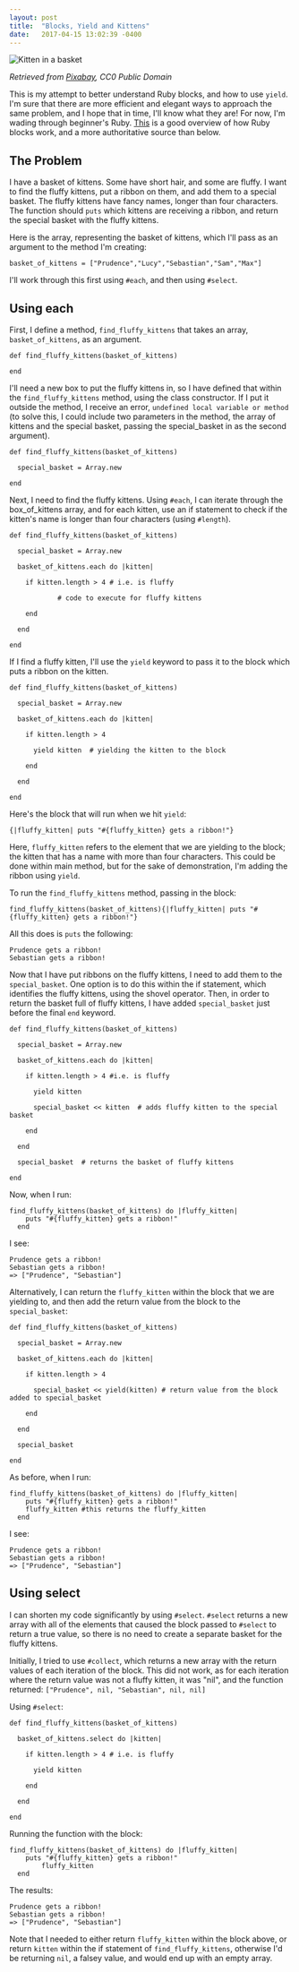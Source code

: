 ```yaml
---
layout: post
title:  "Blocks, Yield and Kittens"
date:   2017-04-15 13:02:39 -0400
---
```


![Kitten in a basket](http://i.imgur.com/BnLSI2w.jpg)

*Retrieved from [Pixabay](https://pixabay.com/en/kitten-cat-basket-cute-pet-feline-390447/), CC0 Public Domain*

This is my attempt to better understand Ruby blocks, and how to use `yield`. I'm sure that there are more efficient and elegant ways to approach the same problem, and I hope that in time, I'll know what they are! For now, I'm wading through beginner's Ruby.  [This](https://mixandgo.com/blog/mastering-ruby-blocks-in-less-than-5-minutes) is a good overview of how Ruby blocks work, and a more authoritative source than below.

## The Problem

I have a basket of kittens. Some have short hair, and some are fluffy. I want to find the fluffy kittens, put a ribbon on them, and add them to a special basket. The fluffy kittens have fancy names, longer than four characters. The function should `puts` which kittens are receiving a ribbon, and return the special basket with the fluffy kittens. 

Here is the array, representing the basket of kittens, which I'll pass as an argument to the method I'm creating:
```
basket_of_kittens = ["Prudence","Lucy","Sebastian","Sam","Max"]
```

I'll work through this first using `#each`, and then using `#select`.

## Using each

First, I define a method, `find_fluffy_kittens` that takes an array, `basket_of_kittens`, as an argument.

```
def find_fluffy_kittens(basket_of_kittens)
  
end
```

I'll need a new box to put the fluffy kittens in, so I have defined that within the `find_fluffy_kittens` method, using the class constructor. If I put it outside the method, I receive an error, `undefined local variable or method` (to solve this, I could include two parameters in the method, the array of kittens and the special basket, passing the special_basket in as the second argument).

```
def find_fluffy_kittens(basket_of_kittens)

  special_basket = Array.new 
	
end
```

Next, I need to find the fluffy kittens. Using `#each`, I can iterate through the box_of_kittens array, and for each kitten, use an if statement to check if the kitten's name is longer than four characters (using `#length`).

```
def find_fluffy_kittens(basket_of_kittens)

  special_basket = Array.new
	
  basket_of_kittens.each do |kitten|
	
    if kitten.length > 4 # i.e. is fluffy
      
			# code to execute for fluffy kittens
			
    end 
		
  end
	
end
```

If I find a fluffy kitten, I'll use the `yield` keyword to pass it to the block which puts a ribbon on the kitten.

```
def find_fluffy_kittens(basket_of_kittens)

  special_basket = Array.new 
	
  basket_of_kittens.each do |kitten|
	
    if kitten.length > 4 
		
      yield kitten  # yielding the kitten to the block
			
    end 
		
  end
	
end
```

Here's the block that will run when we hit `yield`:

```
{|fluffy_kitten| puts "#{fluffy_kitten} gets a ribbon!"}
```

Here, `fluffy_kitten` refers to the element that we are yielding to the block; the kitten that has a name with more than four characters. This could be done within main method, but for the sake of demonstration, I'm adding the ribbon using `yield`.

To run the `find_fluffy_kittens` method, passing in the block:

`find_fluffy_kittens(basket_of_kittens){|fluffy_kitten| puts "#{fluffy_kitten} gets a ribbon!"}`

All this does is `puts` the following:
```
Prudence gets a ribbon!
Sebastian gets a ribbon!
```

Now that I have put ribbons on the fluffy kittens, I need to add them to the `special_basket`. One option is to do this within the if statement, which identifies the fluffy kittens, using the shovel operator. Then, in order to return the basket full of fluffy kittens, I have added `special_basket` just before the final `end` keyword.

```
def find_fluffy_kittens(basket_of_kittens)

  special_basket = Array.new 
	
  basket_of_kittens.each do |kitten|
	
    if kitten.length > 4 #i.e. is fluffy
		
      yield kitten
			
      special_basket << kitten  # adds fluffy kitten to the special basket
			
    end 
		
  end
	
  special_basket  # returns the basket of fluffy kittens
	
end
```

Now, when I run:
```
find_fluffy_kittens(basket_of_kittens) do |fluffy_kitten| 
    puts "#{fluffy_kitten} gets a ribbon!" 
  end
```

I see:
```
Prudence gets a ribbon!
Sebastian gets a ribbon!
=> ["Prudence", "Sebastian"]
```

Alternatively, I can return the `fluffy_kitten` within the block that we are yielding to, and then add the return value from the block to the `special_basket`:

```
def find_fluffy_kittens(basket_of_kittens)

  special_basket = Array.new 
	
  basket_of_kittens.each do |kitten|
	
    if kitten.length > 4
		
      special_basket << yield(kitten) # return value from the block added to special_basket
			
    end 
		
  end
	
  special_basket
	
end
```

As before, when I run:
```
find_fluffy_kittens(basket_of_kittens) do |fluffy_kitten| 
    puts "#{fluffy_kitten} gets a ribbon!" 
    fluffy_kitten #this returns the fluffy_kitten
  end
```

I see:
```
Prudence gets a ribbon!
Sebastian gets a ribbon!
=> ["Prudence", "Sebastian"]
```

## Using select

I can shorten my code significantly by using `#select`. `#select` returns a new array with all of the elements that caused the block passed to `#select` to return a true value, so there is no need to create a separate basket for the fluffy kittens. 

Initially, I tried to use `#collect`, which returns a new array with the return values of each iteration of the block. This did not work, as for each iteration where the return value was not a fluffy kitten, it was "nil", and the function returned: `["Prudence", nil, "Sebastian", nil, nil]`

Using `#select`:

```
def find_fluffy_kittens(basket_of_kittens)

  basket_of_kittens.select do |kitten|
	
    if kitten.length > 4 # i.e. is fluffy
		
      yield kitten
			
    end
		
  end 
	
end
```

Running the function with the block:

```
find_fluffy_kittens(basket_of_kittens) do |fluffy_kitten| 
    puts "#{fluffy_kitten} gets a ribbon!" 
		fluffy_kitten
  end
```

The results:  
```
Prudence gets a ribbon!
Sebastian gets a ribbon!
=> ["Prudence", "Sebastian"]
```

Note that I needed to either return `fluffy_kitten` within the block above, or return `kitten` within the if statement of `find_fluffy_kittens`, otherwise I'd be returning `nil`, a falsey value, and would end up with an empty array.

